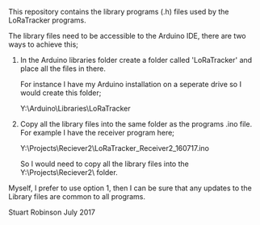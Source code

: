 This repository contains the library programs (.h) files used by the LoRaTracker programs.

The library files need to be accessible to the Arduino IDE, there are two ways to achieve this;


1. In the Arduino libraries folder create a folder called 'LoRaTracker' and place all the files in there. 

	For instance I have my Arduino installation on a seperate drive so I would create this folder;

	Y:\Arduino\Libraries\LoRaTracker

	
2. Copy all the library files into the same folder as the programs .ino file. For example I have 
	the receiver program here;
	
	Y:\Projects\Reciever2\LoRaTracker_Receiver2_160717.ino

	So I would need to copy all the library files into the Y:\Projects\Reciever2\ folder.


Myself, I prefer to use option 1, then I can be sure that any updates to the Library files are common
to all programs. 


Stuart Robinson
July 2017